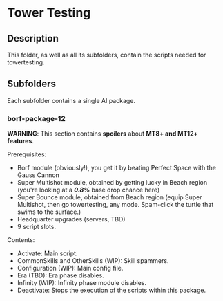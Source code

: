 # Tower Testing

## Description

This folder, as well as all its subfolders, contain the scripts needed for towertesting.

## Subfolders

Each subfolder contains a single AI package.

### borf-package-12

**WARNING**: This section contains **spoilers** about **MT8+ and MT12+ features**.

Prerequisites:

- Borf module (obviously!), you get it by beating Perfect Space with the Gauss Cannon
- Super Multishot module, obtained by getting lucky in Beach region (you're looking at a ***0.8%*** base drop chance here)
- Super Bounce module, obtained from Beach region (equip Super Multishot, then go towertesting, any mode. Spam-click the turtle that swims to the surface.)
- Headquarter upgrades (servers, TBD)
- 9 script slots.

Contents:

- Activate: Main script.
- CommonSkills and OtherSkills (WIP): Skill spammers.
- Configuration (WIP): Main config file.
- Era (TBD): Era phase disables.
- Infinity (WIP): Infinity phase module disables.
- Deactivate: Stops the execution of the scripts within this package.
